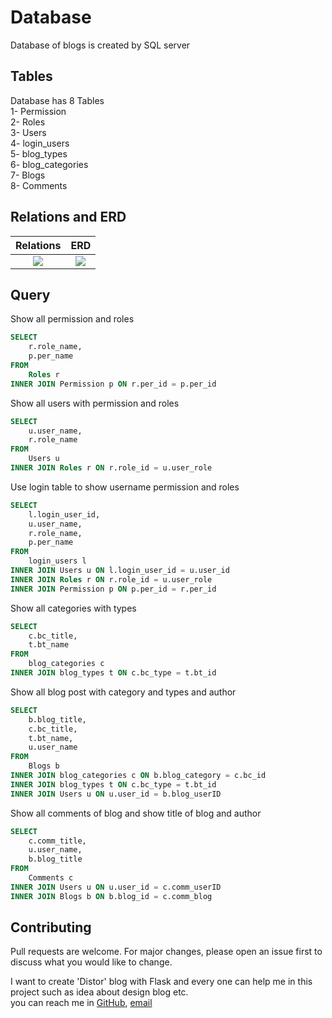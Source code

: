 # Database

Database of blogs is created by SQL server

## Tables
Database has 8 Tables  
1- Permission  
2- Roles  
3- Users  
4- login_users    
5- blog_types  
6- blog_categories  
7- Blogs  
8- Comments 

## Relations and ERD  
Relations                  |  ERD  
:-------------------------:|:-------------------------:
![](https://...Dark.png)   |  ![](https://...Ocean.png)

## Query
Show all permission and roles  
```sql
SELECT 
	r.role_name,
	p.per_name
FROM
	Roles r
INNER JOIN Permission p ON r.per_id = p.per_id
```
Show all users with permission and roles    
```sql
SELECT
	u.user_name,
	r.role_name
FROM	
	Users u
INNER JOIN Roles r ON r.role_id = u.user_role
```
Use login table to show username  permission and roles  
```sql
SELECT
	l.login_user_id,
	u.user_name,
	r.role_name,
	p.per_name
FROM 
	login_users l
INNER JOIN Users u ON l.login_user_id = u.user_id
INNER JOIN Roles r ON r.role_id = u.user_role
INNER JOIN Permission p ON p.per_id = r.per_id
```
Show all categories with types  
```sql
SELECT
	c.bc_title,
	t.bt_name
FROM
	blog_categories c
INNER JOIN blog_types t ON c.bc_type = t.bt_id

```
Show all blog post with category and types and author  
```sql
SELECT 
	b.blog_title,
	c.bc_title,
	t.bt_name,
	u.user_name
FROM 
	Blogs b
INNER JOIN blog_categories c ON b.blog_category = c.bc_id
INNER JOIN blog_types t ON c.bc_type = t.bt_id
INNER JOIN Users u ON u.user_id = b.blog_userID
```
Show all comments of blog and show title of blog and author  
```sql
SELECT
	c.comm_title,
	u.user_name,
	b.blog_title
FROM
	Comments c
INNER JOIN Users u ON u.user_id = c.comm_userID
INNER JOIN Blogs b ON b.blog_id = c.comm_blog
```
## Contributing
Pull requests are welcome. For major changes, please open an issue first to discuss what you would like to change.

I want to create 'Distor' blog with Flask and every one can help me in this project such as idea about design blog etc.  
you can reach me in [GitHub](https://github.com/hoco1), [email](hocohelper@gmail.com)